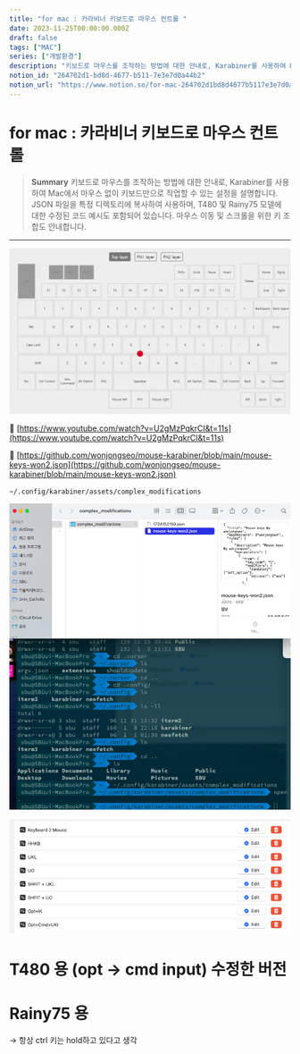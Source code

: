```yaml
---
title: "for mac : 카라비너 키보드로 마우스 컨트롤 "
date: 2023-11-25T00:00:00.000Z
draft: false
tags: ["MAC"]
series: ["개발환경"]
description: "키보드로 마우스를 조작하는 방법에 대한 안내로, Karabiner를 사용하여 Mac에서 마우스 없이 키보드만으로 작업할 수 있는 설정을 설명합니다. JSON 파일을 특정 디렉토리에 복사하여 사용하며, T480 및 Rainy75 모델에 대한 수정된 코드 예시도 포함되어 있습니다. 마우스 이동 및 스크롤을 위한 키 조합도 안내합니다."
notion_id: "264702d1-bd8d-4677-b511-7e3e7d0a44b2"
notion_url: "https://www.notion.so/for-mac-264702d1bd8d4677b5117e3e7d0a44b2"
---
```


# for mac : 카라비너 키보드로 마우스 컨트롤 

> **Summary**
> 키보드로 마우스를 조작하는 방법에 대한 안내로, Karabiner를 사용하여 Mac에서 마우스 없이 키보드만으로 작업할 수 있는 설정을 설명합니다. JSON 파일을 특정 디렉토리에 복사하여 사용하며, T480 및 Rainy75 모델에 대한 수정된 코드 예시도 포함되어 있습니다. 마우스 이동 및 스크롤을 위한 키 조합도 안내합니다.

---

![Image](image_2c79ead06818.png)

🔗 [https://www.youtube.com/watch?v=U2gMzPqkrCI&t=11s](https://www.youtube.com/watch?v=U2gMzPqkrCI&t=11s)

🔗 [https://github.com/wonjongseo/mouse-karabiner/blob/main/mouse-keys-won2.json](https://github.com/wonjongseo/mouse-karabiner/blob/main/mouse-keys-won2.json)

```plain text
~/.config/karabiner/assets/complex_modifications
```

![Image](image_ccafc41773ad.png)

![Image](image_1e2802d84ebe.png)


# T480 용 (opt → cmd input) 수정한 버전

# Rainy75 용

→ 항상 ctrl 키는 hold하고 있다고 생각

